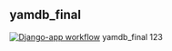 ## yamdb_final
[![Django-app workflow](https://github.com/ZOMini/yamdb_final/actions/workflows/yamdb_workflow.yml/badge.svg)](https://github.com/ZOMini/yamdb_final/actions/workflows/yamdb_workflow.yml)
yamdb_final 
123
